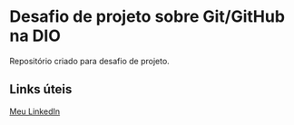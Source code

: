# Desafio de projeto sobre Git/GitHub na DIO
Repositório criado para desafio de projeto.

## Links úteis
[Meu LinkedIn](https://www.linkedin.com/in/lopes-fernando/)
